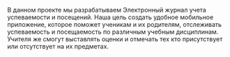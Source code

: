 В данном проекте мы разрабатываем Электронный журнал учета успеваемости и посещений. Наша цель 
создать удобное мобильное приложение, которое поможет ученикам и их родителям, отслеживать
успеваемость и посещаемость по различным учебным дисциплинам. Учителя же смогут выставлять оценки и 
отмечать тех кто присутствует или отсутствует на их предметах.